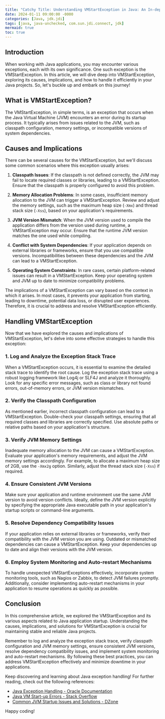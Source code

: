 ```yaml
---
title: "Catchy Title: Understanding VMStartException in Java: An In-depth Exploration"
date: 2024-01-11 09:00:00 -0000
categories: [Java, jdk.jdi]
tags: [java, java-unchecked, com.sun.jdi.connect, jdk]
mermaid: true
toc: true
---
```



## Introduction

When working with Java applications, you may encounter various exceptions, each with its own significance. One such exception is the VMStartException. In this article, we will dive deep into VMStartException, exploring its causes, implications, and how to handle it efficiently in your Java projects. So, let's buckle up and embark on this journey!

## What is VMStartException?

The VMStartException, in simple terms, is an exception that occurs when the Java Virtual Machine (JVM) encounters an error during its startup process. It typically arises from issues related to the JVM, such as classpath configuration, memory settings, or incompatible versions of system dependencies.

## Causes and Implications

There can be several causes for the VMStartException, but we'll discuss some common scenarios where this exception usually arises:

1. **Classpath Issues**: If the classpath is not defined correctly, the JVM may fail to locate required classes or libraries, leading to a VMStartException. Ensure that the classpath is properly configured to avoid this problem.

2. **Memory Allocation Problems**: In some cases, insufficient memory allocation to the JVM can trigger a VMStartException. Review and adjust the memory settings, such as the maximum heap size (`-Xmx`) and thread stack size (`-Xss`), based on your application's requirements.

3. **JVM Version Mismatch**: When the JVM version used to compile the application differs from the version used during runtime, a VMStartException may occur. Ensure that the runtime JVM version matches the one used while compiling.

4. **Conflict with System Dependencies**: If your application depends on external libraries or frameworks, ensure that you use compatible versions. Incompatibilities between these dependencies and the JVM can lead to a VMStartException.

5. **Operating System Constraints**: In rare cases, certain platform-related issues can result in a VMStartException. Keep your operating system and JVM up to date to minimize compatibility problems.

The implications of a VMStartException can vary based on the context in which it arises. In most cases, it prevents your application from starting, leading to downtime, potential data loss, or disrupted user experiences. Therefore, it is crucial to address and resolve VMStartException efficiently.

## Handling VMStartException

Now that we have explored the causes and implications of VMStartException, let's delve into some effective strategies to handle this exception:

### 1. Log and Analyze the Exception Stack Trace

When a VMStartException occurs, it is essential to examine the detailed stack trace to identify the root cause. Log the exception stack trace using a robust logging framework like Log4j or SLF4J and analyze it thoroughly. Look for any specific error messages, such as class or library not found errors, out-of-memory errors, or JVM version mismatches.

### 2. Verify the Classpath Configuration

As mentioned earlier, incorrect classpath configuration can lead to a VMStartException. Double-check your classpath settings, ensuring that all required classes and libraries are correctly specified. Use absolute paths or relative paths based on your application's structure.

### 3. Verify JVM Memory Settings

Inadequate memory allocation to the JVM can cause a VMStartException. Evaluate your application's memory requirements, and adjust the JVM memory settings accordingly. For example, to allocate a maximum heap size of 2GB, use the `-Xmx2g` option. Similarly, adjust the thread stack size (`-Xss`) if required.

### 4. Ensure Consistent JVM Versions

Make sure your application and runtime environment use the same JVM version to avoid version conflicts. Ideally, define the JVM version explicitly by specifying the appropriate Java executable path in your application's startup scripts or command-line arguments.

### 5. Resolve Dependency Compatibility Issues

If your application relies on external libraries or frameworks, verify their compatibility with the JVM version you are using. Outdated or mismatched dependencies can cause a VMStartException. Keep your dependencies up to date and align their versions with the JVM version.

### 6. Employ System Monitoring and Auto-restart Mechanisms

To handle unexpected VMStartExceptions effectively, incorporate system monitoring tools, such as Nagios or Zabbix, to detect JVM failures promptly. Additionally, consider implementing auto-restart mechanisms in your application to resume operations as quickly as possible.

## Conclusion

In this comprehensive article, we explored the VMStartException and its various aspects related to Java application startup. Understanding the causes, implications, and solutions for VMStartException is crucial for maintaining stable and reliable Java projects.

Remember to log and analyze the exception stack trace, verify classpath configuration and JVM memory settings, ensure consistent JVM versions, resolve dependency compatibility issues, and implement system monitoring and auto-restart mechanisms. By following these best practices, you can address VMStartException effectively and minimize downtime in your applications.

Keep discovering and learning about Java exception handling! For further reading, check out the following references:

- [Java Exception Handling - Oracle Documentation](https://docs.oracle.com/javase/tutorial/essential/exceptions/)
- [Java VM Start-up Errors - Stack Overflow](https://stackoverflow.com/questions/9868448/java-vm-start-up-error)
- [Common JVM Startup Issues and Solutions - DZone](https://dzone.com/articles/common-jvm-startup-issues-and-solutions)

Happy coding!